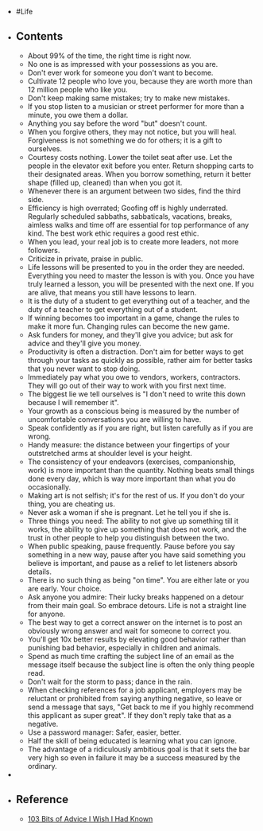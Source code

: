 - #Life
- ## Contents
	- About 99% of the time, the right time is right now.
	- No one is as impressed with your possessions as you are.
	- Don't ever work for someone you don't want to become.
	- Cultivate 12 people who love you, because they are worth more than 12 million people who like you.
	- Don't keep making same mistakes; try to make new mistakes.
	- If you stop listen to a musician or street performer for more than a minute, you owe them a dollar.
	- Anything you say before the word "but" doesn't count.
	- When you forgive others, they may not notice, but you will heal. Forgiveness is not something we do for others; it is a gift to ourselves.
	- Courtesy costs nothing. Lower the toilet seat after use. Let the people in the elevator exit before you enter. Return shopping carts to their designated areas. When you borrow something, return it better shape (filled up, cleaned) than when you got it.
	- Whenever there is an argument between two sides, find the third side.
	- Efficiency is high overrated; Goofing off is highly underrated. Regularly scheduled sabbaths, sabbaticals, vacations, breaks, aimless walks and time off are essential for top performance of any kind. The best work ethic requires a good rest ethic.
	- When you lead, your real job is to create more leaders, not more followers.
	- Criticize in private, praise in public.
	- Life lessons will be presented to you in the order they are needed. Everything you need to master the lesson is with you. Once you have truly learned a lesson, you will be presented with the next one. If you are alive, that means you still have lessons to learn.
	- It is the duty of a student to get everything out of a teacher, and the duty of a teacher to get everything out of a student.
	- If winning becomes too important in a game, change the rules to make it more fun. Changing rules can become the new game.
	- Ask funders for money, and they'll give you advice; but ask for advice and they'll give you money.
	- Productivity is often a distraction. Don't aim for better ways to get through your tasks as quickly as possible, rather aim for better tasks that you never want to stop doing.
	- Immediately pay what you owe to vendors, workers, contractors. They will go out of their way to work with you first next time.
	- The biggest lie we tell ourselves is "I don't need to write this down because I will remember it".
	- Your growth as a conscious being is measured by the number of uncomfortable conversations you are willing to have.
	- Speak confidently as if you are right, but listen carefully as if you are wrong.
	- Handy measure: the distance between your fingertips of your outstretched arms at shoulder level is your height.
	- The consistency of your endeavors (exercises, companionship, work) is more important than the quantity. Nothing beats small things done every day, which is way more important than what you do occasionally.
	- Making art is not selfish; it's for the rest of us. If you don't do your thing, you are cheating us.
	- Never ask a woman if she is pregnant. Let he tell you if she is.
	- Three things you need: The ability to not give up something till it works, the ability to give up something that does not work, and the trust in other people to help you distinguish between the two.
	- When public speaking, pause frequently. Pause before you say something in a new way, pause after you have said something you believe is important, and pause as a relief to let listeners absorb details.
	- There is no such thing as being "on time". You are either late or you are early. Your choice.
	- Ask anyone you admire: Their lucky breaks happened on a detour from their main goal. So embrace detours. Life is not a straight line for anyone.
	- The best way to get a correct answer on the internet is to post an obviously wrong answer and wait for someone to correct you.
	- You'll get 10x better results by elevating good behavior rather than punishing bad behavior, especially in children and animals.
	- Spend as much time crafting the subject line of an email as the message itself because the subject line is often the only thing people read.
	- Don't wait for the storm to pass; dance in the rain.
	- When checking references for a job applicant, employers may be reluctant or prohibited from saying anything negative, so leave or send a message that says, "Get back to me if you highly recommend this applicant as super great". If they don't reply take that as a negative.
	- Use a password manager: Safer, easier, better.
	- Half the skill of being educated is learning what you can ignore.
	- The advantage of a ridiculously ambitious goal is that it sets the bar very high so even in failure it may be a success measured by the ordinary.
-
- ## Reference
	- [103 Bits of Advice I Wish I Had Known](https://kk.org/thetechnium/103-bits-of-advice-i-wish-i-had-known/)